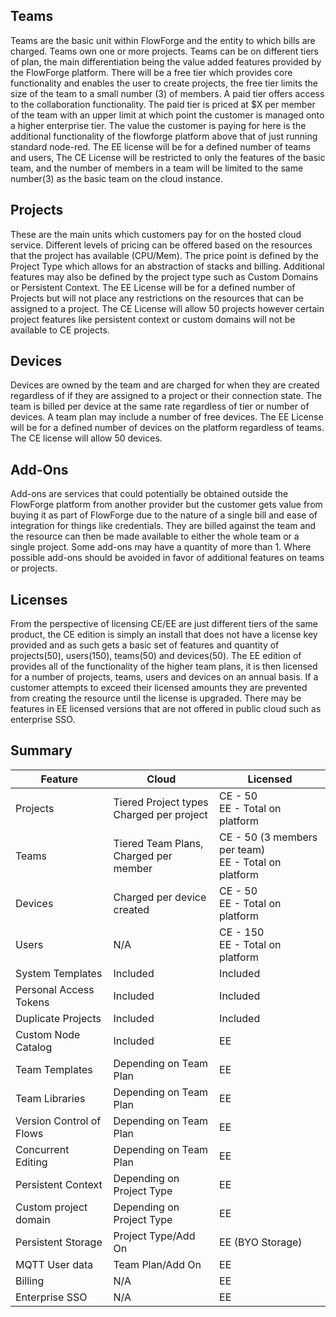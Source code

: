## Teams
Teams are the basic unit within FlowForge and the entity to which bills are charged. Teams own one or more projects. Teams can be on different tiers of plan, the main differentiation being the value added features provided by the FlowForge platform. There will be a free tier which provides core functionality and enables the user to create projects, the free tier limits the size of the team to a small number (3) of members.
A paid tier offers access to the collaboration functionality.
The paid tier is priced at $X per member of the team with an upper limit at which point the customer is managed onto a higher enterprise tier. 
The value the customer is paying for here is the additional functionality of the flowforge platform above that of just running standard node-red.
The EE license will be for a defined number of teams and users, 
The CE License will be restricted to only the features of the basic team, and the number of members in a team will be limited to the same number(3) as the basic team on the cloud instance.

## Projects
These are the main units which customers pay for on the hosted cloud service. Different levels of pricing can be offered based on the resources that the project has available (CPU/Mem).
The price point is defined by the Project Type which allows for an abstraction of stacks and billing.
Additional features may also be defined by the project type such as Custom Domains or Persistent Context. 
The EE License will be for a defined number of Projects but will not place any restrictions on the resources that can be assigned to a project.
The CE License will allow 50 projects however certain project features like persistent context or custom domains will not be available to CE projects.

## Devices
Devices are owned by the team and are charged for when they are created regardless of if they are assigned to a project or their connection state.
The team is billed per device at the same rate regardless of tier or number of devices.
A team plan may include a number of free devices.
The EE License will be for a defined number of devices on the platform regardless of teams.
The CE license will allow 50 devices.

## Add-Ons

Add-ons are services that could potentially be obtained outside the FlowForge platform from another provider but the customer gets value from buying it as part of FlowForge due to the nature of a single bill and ease of integration for things like credentials.
They are billed against the team and the resource can then be made available to either the whole team or a single project. Some add-ons may have a quantity of more than 1.
Where possible add-ons should be avoided in favor of additional features on teams or projects.

## Licenses
From the perspective of licensing CE/EE are just different tiers of the same product, the CE edition is simply an install that does not have a license key provided and as such gets a basic set of features and quantity of projects(50), users(150), teams(50) and devices(50).
The EE edition of provides all of the functionality of the higher team plans, it is then licensed for a number of projects, teams, users and devices on an annual basis.
If a customer attempts to exceed their licensed amounts they are prevented from creating the resource until the license is upgraded.
There may be features in EE licensed versions that are not offered in public cloud such as enterprise SSO.


## Summary

| Feature                     | Cloud                                         | Licensed                                                |
|-----------------------------|-----------------------------------------------|---------------------------------------------------------|
| Projects                    | Tiered Project types<br>Charged per project   | CE - 50<br>EE - Total on platform                       |
| Teams                       | Tiered Team Plans,<br>Charged per member      | CE - 50 (3 members per team)<br>EE - Total on platform  |
| Devices                     | Charged per device created                    | CE - 50<br>EE - Total on platform                       |
| Users                       | N/A                                           | CE - 150<br>EE - Total on platform                      |
| System Templates            | Included                                      | Included                                                |
| Personal Access Tokens      | Included                                      | Included                                                |
| Duplicate Projects          | Included                                      | Included                                                |
| Custom Node Catalog         | Included                                      | EE                                                      |
| Team Templates              | Depending on Team Plan                        | EE                                                      |
| Team Libraries              | Depending on Team Plan                        | EE                                                      |
| Version Control of Flows    | Depending on Team Plan                        | EE                                                      |
| Concurrent Editing          | Depending on Team Plan                        | EE                                                      |
| Persistent Context          | Depending on Project Type                     | EE                                                      |
| Custom project domain       | Depending on Project Type                     | EE                                                      |
| Persistent Storage          | Project Type/Add On                           | EE (BYO Storage)                                        |
| MQTT User data              | Team Plan/Add On                              | EE                                                      |
| Billing                     | N/A                                           | EE                                                      |
| Enterprise SSO              | N/A                                           | EE                                                      |
